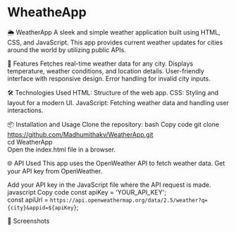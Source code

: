 # WheatheApp
🌦 WeatherApp
A sleek and simple weather application built using HTML, CSS, and JavaScript. This app provides current weather updates for cities around the world by utilizing public APIs.

🚀 Features
Fetches real-time weather data for any city.
Displays temperature, weather conditions, and location details.
User-friendly interface with responsive design.
Error handling for invalid city inputs.

🛠️ Technologies Used
HTML: Structure of the web app.
CSS: Styling and layout for a modern UI.
JavaScript: Fetching weather data and handling user interactions.

📦 Installation and Usage
Clone the repository:
bash
Copy code
git clone https://github.com/Madhumithakv/WeatherApp.git  
cd WeatherApp  
Open the index.html file in a browser.

🌐 API Used
This app uses the OpenWeather API to fetch weather data. Get your API key from OpenWeather.

Add your API key in the JavaScript file where the API request is made.
javascript
Copy code
const apiKey = 'YOUR_API_KEY';  
const apiUrl = `https://api.openweathermap.org/data/2.5/weather?q={city}&appid=${apiKey}`;  

📸 Screenshots
